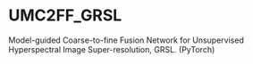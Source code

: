 # UMC2FF_GRSL
Model-guided Coarse-to-fine Fusion Network for Unsupervised Hyperspectral Image Super-resolution, GRSL. (PyTorch)
